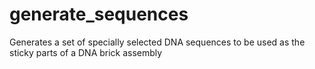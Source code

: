 # generate_sequences
Generates a set of specially selected DNA sequences to be used as the sticky parts of a DNA brick assembly
